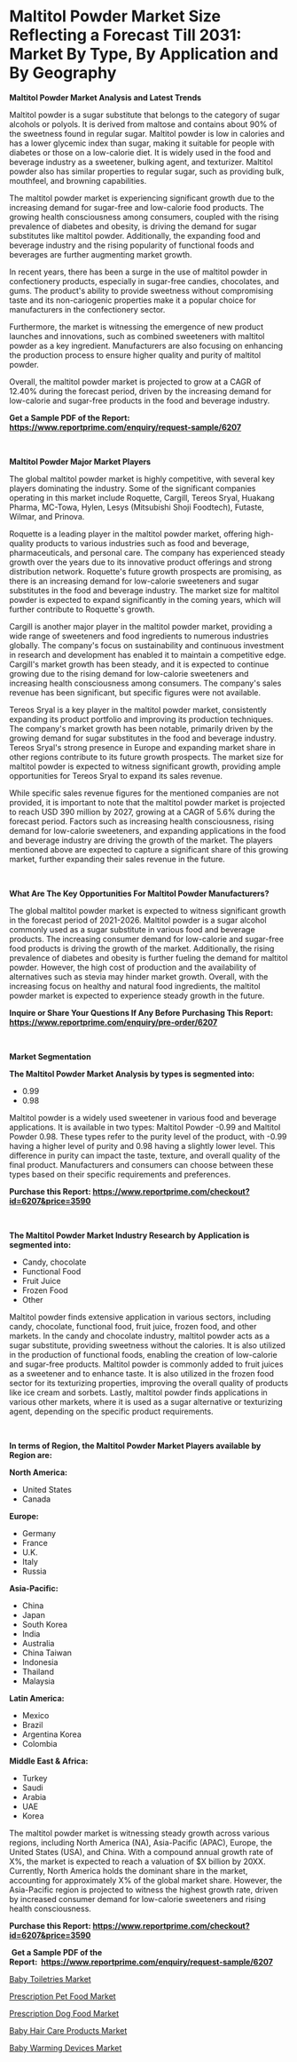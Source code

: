 <p><h1>Maltitol Powder Market Size Reflecting a Forecast Till 2031: Market By Type, By Application and By Geography</h1></p><p><strong>Maltitol Powder Market Analysis and Latest Trends</strong></p>
<p><p>Maltitol powder is a sugar substitute that belongs to the category of sugar alcohols or polyols. It is derived from maltose and contains about 90% of the sweetness found in regular sugar. Maltitol powder is low in calories and has a lower glycemic index than sugar, making it suitable for people with diabetes or those on a low-calorie diet. It is widely used in the food and beverage industry as a sweetener, bulking agent, and texturizer. Maltitol powder also has similar properties to regular sugar, such as providing bulk, mouthfeel, and browning capabilities.</p><p>The maltitol powder market is experiencing significant growth due to the increasing demand for sugar-free and low-calorie food products. The growing health consciousness among consumers, coupled with the rising prevalence of diabetes and obesity, is driving the demand for sugar substitutes like maltitol powder. Additionally, the expanding food and beverage industry and the rising popularity of functional foods and beverages are further augmenting market growth.</p><p>In recent years, there has been a surge in the use of maltitol powder in confectionery products, especially in sugar-free candies, chocolates, and gums. The product's ability to provide sweetness without compromising taste and its non-cariogenic properties make it a popular choice for manufacturers in the confectionery sector.</p><p>Furthermore, the market is witnessing the emergence of new product launches and innovations, such as combined sweeteners with maltitol powder as a key ingredient. Manufacturers are also focusing on enhancing the production process to ensure higher quality and purity of maltitol powder.</p><p>Overall, the maltitol powder market is projected to grow at a CAGR of 12.40% during the forecast period, driven by the increasing demand for low-calorie and sugar-free products in the food and beverage industry.</p></p>
<p><strong>Get a Sample PDF of the Report:&nbsp; <a href="https://www.reportprime.com/enquiry/request-sample/6207">https://www.reportprime.com/enquiry/request-sample/6207</a></strong></p>
<p>&nbsp;</p>
<p><strong>Maltitol Powder Major Market Players</strong></p>
<p><p>The global maltitol powder market is highly competitive, with several key players dominating the industry. Some of the significant companies operating in this market include Roquette, Cargill, Tereos Sryal, Huakang Pharma, MC-Towa, Hylen, Lesys (Mitsubishi Shoji Foodtech), Futaste, Wilmar, and Prinova.</p><p>Roquette is a leading player in the maltitol powder market, offering high-quality products to various industries such as food and beverage, pharmaceuticals, and personal care. The company has experienced steady growth over the years due to its innovative product offerings and strong distribution network. Roquette's future growth prospects are promising, as there is an increasing demand for low-calorie sweeteners and sugar substitutes in the food and beverage industry. The market size for maltitol powder is expected to expand significantly in the coming years, which will further contribute to Roquette's growth.</p><p>Cargill is another major player in the maltitol powder market, providing a wide range of sweeteners and food ingredients to numerous industries globally. The company's focus on sustainability and continuous investment in research and development has enabled it to maintain a competitive edge. Cargill's market growth has been steady, and it is expected to continue growing due to the rising demand for low-calorie sweeteners and increasing health consciousness among consumers. The company's sales revenue has been significant, but specific figures were not available.</p><p>Tereos Sryal is a key player in the maltitol powder market, consistently expanding its product portfolio and improving its production techniques. The company's market growth has been notable, primarily driven by the growing demand for sugar substitutes in the food and beverage industry. Tereos Sryal's strong presence in Europe and expanding market share in other regions contribute to its future growth prospects. The market size for maltitol powder is expected to witness significant growth, providing ample opportunities for Tereos Sryal to expand its sales revenue.</p><p>While specific sales revenue figures for the mentioned companies are not provided, it is important to note that the maltitol powder market is projected to reach USD 390 million by 2027, growing at a CAGR of 5.6% during the forecast period. Factors such as increasing health consciousness, rising demand for low-calorie sweeteners, and expanding applications in the food and beverage industry are driving the growth of the market. The players mentioned above are expected to capture a significant share of this growing market, further expanding their sales revenue in the future.</p></p>
<p>&nbsp;</p>
<p><strong>What Are The Key Opportunities For Maltitol Powder Manufacturers?</strong></p>
<p><p>The global maltitol powder market is expected to witness significant growth in the forecast period of 2021-2026. Maltitol powder is a sugar alcohol commonly used as a sugar substitute in various food and beverage products. The increasing consumer demand for low-calorie and sugar-free food products is driving the growth of the market. Additionally, the rising prevalence of diabetes and obesity is further fueling the demand for maltitol powder. However, the high cost of production and the availability of alternatives such as stevia may hinder market growth. Overall, with the increasing focus on healthy and natural food ingredients, the maltitol powder market is expected to experience steady growth in the future.</p></p>
<p><strong>Inquire or Share Your Questions If Any Before Purchasing This Report: <a href="https://www.reportprime.com/enquiry/pre-order/6207">https://www.reportprime.com/enquiry/pre-order/6207</a></strong></p>
<p>&nbsp;</p>
<p><strong>Market Segmentation</strong></p>
<p><strong>The Maltitol Powder Market Analysis by types is segmented into:</strong></p>
<p><ul><li>0.99</li><li>0.98</li></ul></p>
<p><p>Maltitol powder is a widely used sweetener in various food and beverage applications. It is available in two types: Maltitol Powder -0.99 and Maltitol Powder 0.98. These types refer to the purity level of the product, with -0.99 having a higher level of purity and 0.98 having a slightly lower level. This difference in purity can impact the taste, texture, and overall quality of the final product. Manufacturers and consumers can choose between these types based on their specific requirements and preferences.</p></p>
<p><strong>Purchase this Report:&nbsp;<a href="https://www.reportprime.com/checkout?id=6207&price=3590">https://www.reportprime.com/checkout?id=6207&price=3590</a></strong></p>
<p>&nbsp;</p>
<p><strong>The Maltitol Powder Market Industry Research by Application is segmented into:</strong></p>
<p><ul><li>Candy, chocolate</li><li>Functional Food</li><li>Fruit Juice</li><li>Frozen Food</li><li>Other</li></ul></p>
<p><p>Maltitol powder finds extensive application in various sectors, including candy, chocolate, functional food, fruit juice, frozen food, and other markets. In the candy and chocolate industry, maltitol powder acts as a sugar substitute, providing sweetness without the calories. It is also utilized in the production of functional foods, enabling the creation of low-calorie and sugar-free products. Maltitol powder is commonly added to fruit juices as a sweetener and to enhance taste. It is also utilized in the frozen food sector for its texturizing properties, improving the overall quality of products like ice cream and sorbets. Lastly, maltitol powder finds applications in various other markets, where it is used as a sugar alternative or texturizing agent, depending on the specific product requirements.</p></p>
<p>&nbsp;</p>
<p><strong>In terms of Region, the Maltitol Powder Market Players available by Region are:</strong></p>
<p>
    <p> <strong> North America: </strong>
        <ul>
            <li>United States</li>
            <li>Canada</li>
        </ul>
        </p> 
    <p> <strong> Europe: </strong>
        <ul>
            <li>Germany</li>
            <li>France</li>
            <li>U.K.</li>
            <li>Italy</li>
            <li>Russia</li>
        </ul>
        </p> 
    <p> <strong> Asia-Pacific: </strong>
        <ul>
            <li>China</li>
            <li>Japan</li>
            <li>South Korea</li>
            <li>India</li>
            <li>Australia</li>
            <li>China Taiwan</li>
            <li>Indonesia</li>
            <li>Thailand</li>
            <li>Malaysia</li>
        </ul>
        </p> 
    <p> <strong> Latin America: </strong>
        <ul>
            <li>Mexico</li>
            <li>Brazil</li>
            <li>Argentina Korea</li>
            <li>Colombia</li>
        </ul>
        </p> 
    <p> <strong> Middle East & Africa: </strong>
        <ul>
            <li>Turkey</li>
            <li>Saudi</li>
            <li>Arabia</li>
            <li>UAE</li>
            <li>Korea</li>
        </ul>
    </p>
    </p>
<p><p>The maltitol powder market is witnessing steady growth across various regions, including North America (NA), Asia-Pacific (APAC), Europe, the United States (USA), and China. With a compound annual growth rate of X%, the market is expected to reach a valuation of $X billion by 20XX. Currently, North America holds the dominant share in the market, accounting for approximately X% of the global market share. However, the Asia-Pacific region is projected to witness the highest growth rate, driven by increased consumer demand for low-calorie sweeteners and rising health consciousness.</p></p>
<p><strong>Purchase this Report: <a href="https://www.reportprime.com/checkout?id=6207&price=3590">https://www.reportprime.com/checkout?id=6207&price=3590</a></strong></p>
<p>&nbsp;<strong>Get a Sample PDF of the Report:&nbsp;&nbsp;<a href="https://www.reportprime.com/enquiry/request-sample/6207">https://www.reportprime.com/enquiry/request-sample/6207</a></strong></p>
<p><strong></strong></p>
<p><p><a href="https://www.linkedin.com/pulse/baby-toiletries-market-research-report-provides-thorough-84kbc/">Baby Toiletries Market</a></p><p><a href="https://github.com/changoleonlaverguenzanoexiste/Market-Research-Report-List-1/blob/main/prescription-pet-food-market.md">Prescription Pet Food Market</a></p><p><a href="https://github.com/wwwkeltoum/Market-Research-Report-List-1/blob/main/prescription-dog-food-market.md">Prescription Dog Food Market</a></p><p><a href="https://www.linkedin.com/pulse/baby-hair-care-products-market-research-report-provides-thorough-mz8yc/">Baby Hair Care Products Market</a></p><p><a href="https://www.linkedin.com/pulse/baby-warming-devices-market-size-share-global-analysis-report-tczcc/">Baby Warming Devices Market</a></p></p>